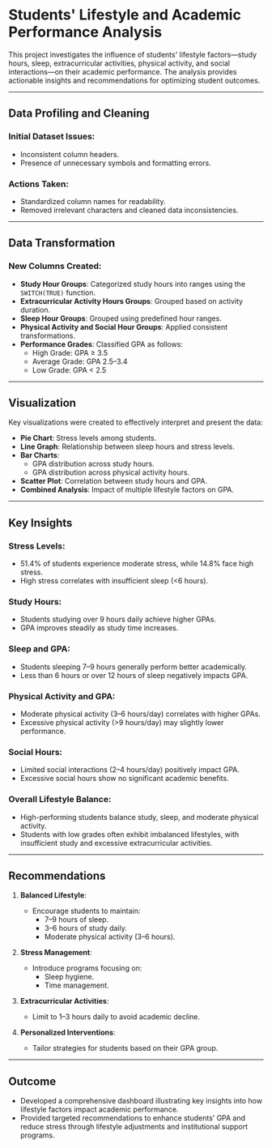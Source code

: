 
# Students' Lifestyle and Academic Performance Analysis

This project investigates the influence of students' lifestyle factors—study hours, sleep, extracurricular activities, physical activity, and social interactions—on their academic performance. The analysis provides actionable insights and recommendations for optimizing student outcomes.

---

## Data Profiling and Cleaning

### Initial Dataset Issues:
- Inconsistent column headers.
- Presence of unnecessary symbols and formatting errors.

### Actions Taken:
- Standardized column names for readability.
- Removed irrelevant characters and cleaned data inconsistencies.

---

## Data Transformation

### New Columns Created:
- **Study Hour Groups**: Categorized study hours into ranges using the `SWITCH(TRUE)` function.
- **Extracurricular Activity Hours Groups**: Grouped based on activity duration.
- **Sleep Hour Groups**: Grouped using predefined hour ranges.
- **Physical Activity and Social Hour Groups**: Applied consistent transformations.
- **Performance Grades**: Classified GPA as follows:
  - High Grade: GPA ≥ 3.5
  - Average Grade: GPA 2.5–3.4
  - Low Grade: GPA < 2.5

---

## Visualization

Key visualizations were created to effectively interpret and present the data:

- **Pie Chart**: Stress levels among students.
- **Line Graph**: Relationship between sleep hours and stress levels.
- **Bar Charts**:
  - GPA distribution across study hours.
  - GPA distribution across physical activity hours.
- **Scatter Plot**: Correlation between study hours and GPA.
- **Combined Analysis**: Impact of multiple lifestyle factors on GPA.

---

## Key Insights

### Stress Levels:
- 51.4% of students experience moderate stress, while 14.8% face high stress.
- High stress correlates with insufficient sleep (<6 hours).

### Study Hours:
- Students studying over 9 hours daily achieve higher GPAs.
- GPA improves steadily as study time increases.

### Sleep and GPA:
- Students sleeping 7–9 hours generally perform better academically.
- Less than 6 hours or over 12 hours of sleep negatively impacts GPA.

### Physical Activity and GPA:
- Moderate physical activity (3–6 hours/day) correlates with higher GPAs.
- Excessive physical activity (>9 hours/day) may slightly lower performance.

### Social Hours:
- Limited social interactions (2–4 hours/day) positively impact GPA.
- Excessive social hours show no significant academic benefits.

### Overall Lifestyle Balance:
- High-performing students balance study, sleep, and moderate physical activity.
- Students with low grades often exhibit imbalanced lifestyles, with insufficient study and excessive extracurricular activities.

---

## Recommendations

1. **Balanced Lifestyle**:
   - Encourage students to maintain:
     - 7–9 hours of sleep.
     - 3–6 hours of study daily.
     - Moderate physical activity (3–6 hours).

2. **Stress Management**:
   - Introduce programs focusing on:
     - Sleep hygiene.
     - Time management.

3. **Extracurricular Activities**:
   - Limit to 1–3 hours daily to avoid academic decline.

4. **Personalized Interventions**:
   - Tailor strategies for students based on their GPA group.

---

## Outcome

- Developed a comprehensive dashboard illustrating key insights into how lifestyle factors impact academic performance.
- Provided targeted recommendations to enhance students’ GPA and reduce stress through lifestyle adjustments and institutional support programs.
